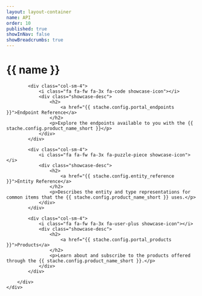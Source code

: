 ```yaml
---
layout: layout-container
name: API
order: 10
published: true
showInNav: false
showBreadcrumbs: true
---
```


<h1>{{ name }}</h1>

<div class="showcase">
        <div class="row">
            
            <div class="col-sm-4">
                <i class="fa fa-fw fa-3x fa-code showcase-icon"></i>
                <div class="showcase-desc">
                    <h2>
                        <a href="{{ stache.config.portal_endpoints }}">Endpoint Reference</a>
                    </h2>
                    <p>Explore the endpoints available to you with the {{ stache.config.product_name_short }}</p>
                </div>
            </div>

            <div class="col-sm-4">
                <i class="fa fa-fw fa-3x fa-puzzle-piece showcase-icon"></i>
                <div class="showcase-desc">
                    <h2>
                        <a href="{{ stache.config.entity_reference }}">Entity Reference</a>
                    </h2>
                    <p>Describes the entity and type representations for common items that the {{ stache.config.product_name_short }} uses.</p>
                </div>
            </div>
                
            <div class="col-sm-4">
                <i class="fa fa-fw fa-3x fa-user-plus showcase-icon"></i>
                <div class="showcase-desc">
                    <h2>
                        <a href="{{ stache.config.portal_products }}">Products</a>
                    </h2>
                    <p>Learn about and subscribe to the products offered through the {{ stache.config.product_name_short }}.</p>
                </div>
            </div>

        </div>
    </div>